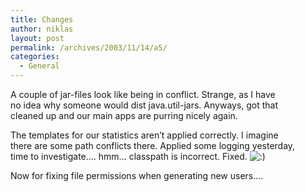 ```yaml
---
title: Changes
author: niklas
layout: post
permalink: /archives/2003/11/14/a5/
categories:
  - General
---
```

A couple of jar-files look like being in conflict. Strange, as I have  
no idea why someone would dist java.util-jars. Anyways, got that  
cleaned up and our main apps are purring nicely again.

The templates for our statistics aren&#8217;t applied correctly. I imagine  
there are some path conflicts there. Applied some logging yesterday,  
time to investigate&#8230;. hmm&#8230; classpath is incorrect. Fixed. <img src='http://blog.saers.com/wp-includes/images/smilies/icon_smile.gif' alt=':)' class='wp-smiley' /> 

Now for fixing file permissions when generating new users&#8230;.